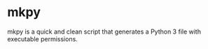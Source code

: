 # mkpy
mkpy is a quick and clean script that generates a Python 3 file with executable permissions.
